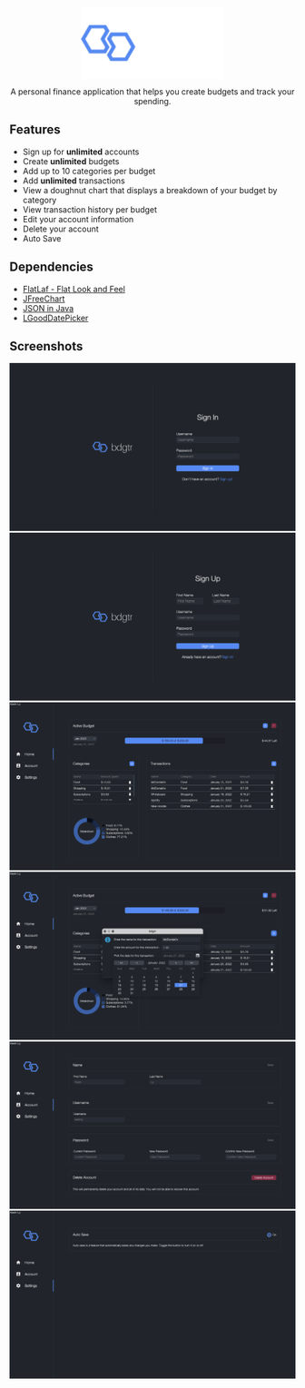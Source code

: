 <p align="center">
  <img width=50% height=auto align="center" src="images/Logo.png">
</p>
<p align="center">
  A personal finance application that helps you create budgets and track your spending.
</p>

## Features
- Sign up for **unlimited** accounts
- Create **unlimited** budgets
- Add up to 10 categories per budget
- Add **unlimited** transactions 
- View a doughnut chart that displays a breakdown of your budget by category
- View transaction history per budget
- Edit your account information
- Delete your account
- Auto Save

## Dependencies
- [FlatLaf - Flat Look and Feel](https://github.com/JFormDesigner/FlatLaf)
- [JFreeChart](https://github.com/jfree/jfreechart)
- [JSON in Java](https://github.com/stleary/JSON-java)
- [LGoodDatePicker](https://github.com/LGoodDatePicker/LGoodDatePicker)

## Screenshots
![image](screenshots/Sign_In.png)
![image](screenshots/Sign_Up.png)
![image](screenshots/Home.png)
![image](screenshots/Add_Transaction.png)
![image](screenshots/Account.png)
![image](screenshots/Settings.png)